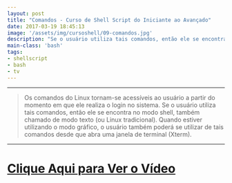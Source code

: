 ```yaml
---
layout: post
title: "Comandos - Curso de Shell Script do Iniciante ao Avançado"
date: 2017-03-19 18:45:13
image: '/assets/img/cursoshell/09-comandos.jpg'
description: "Se o usuário utiliza tais comandos, então ele se encontra no modo shell, também chamado de modo texto (ou GNU/Linux tradicional)."
main-class: 'bash'
tags:
- shellscript
- bash
- tv
---
```


***

> Os comandos do Linux tornam-se acessíveis ao usuário a partir do momento em que ele realiza o login no sistema. Se o usuário utiliza tais comandos, então ele se encontra no modo shell, também chamado de modo texto (ou Linux tradicional). Quando estiver utilizando o modo gráfico, o usuário também poderá se utilizar de tais comandos desde que abra uma janela de terminal (Xterm).

***


# [Clique Aqui para Ver o Vídeo](https://www.youtube.com/watch?v=CrE94jtvoJA)


<script async src="https://pagead2.googlesyndication.com/pagead/js/adsbygoogle.js"></script>

<!-- Informat -->
<ins class="adsbygoogle"
 style="display:block"
 data-ad-client="ca-pub-2838251107855362"
 data-ad-slot="2327980059"
 data-ad-format="auto"
 data-full-width-responsive="true"></ins>

<script>
(adsbygoogle = window.adsbygoogle || []).push({});
</script>

